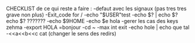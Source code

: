 CHECKLIST de ce qui reste a faire :
-defaut avec les signaux (pas tres tres grave non plus)
-Exit_code for /
-echo "$USER"test
-echo $? | echo $? echo $? ???????
-echo $9HOME
-echo $e hola
-gerer les cas des keys zehma
-export HOLA =bonjour
-cd ~
-max int exit
-echo hole | echo que tal
-<<a<<b<<c cat (changer le sens des redirs)
